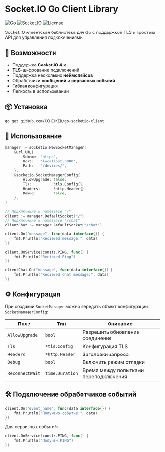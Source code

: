 # Socket.IO Go Client Library

![Go](https://img.shields.io/badge/Go-1.18%2B-blue) ![Socket.IO](https://img.shields.io/badge/Socket.IO-4.x-green) ![License](https://img.shields.io/badge/License-MIT-lightgrey)

Socket.IO клиентская библиотека для Go с поддержкой TLS и простым API для управления подключениями.

## 🚀 Возможности

- Поддержка **Socket.IO 4.x**
- **TLS**-шифрование подключений
- Поддержка нескольких **неймспейсов**
- Обработчики **сообщений** и **сервисных событий**
- Гибкая конфигурация
- Легкость в использовании

## 📦 Установка

```sh
go get github.com/CCHECKED/go-socketio-client
```

## 🔧 Использование

```go
manager := socketio.NewSocketManager(
	&url.URL{
        Scheme: "https",
        Host:   "localhost:3000",
        Path:   "/devices/",
    },
    &socketio.SocketManagerConfig{
        AllowUpgrade: false,
        Tls:          &tls.Config{},
        Headers:      &http.Header{},
        Debug:        false,
    },
)

// Подключение к namespace "/"
client := manager.DefaultSocket("/")
// Подключение к namespace "/chat"
clientChat := manager.DefaultSocket("/chat")

client.On("message", func(data interface{}) {
    fmt.Println("Recieved message:", data)
})

client.OnService(consts.PING, func() {
    fmt.Println("Recieved Ping")
})

clientChat.On("message", func(data interface{}) {
    fmt.Println("Recieved chat message:", data)
})
```

## ⚙ Конфигурация

При создании `SocketManager` можно передать объект конфигурации `SocketManagerConfig`:

| Поле          | Тип             | Описание                              |
|--------------|-----------------|---------------------------------------|
| `AllowUpgrade` | `bool`          | Разрешить обновление соединения       |
| `Tls` | `*tls.Config`   | Конфигурация TLS                      |
| `Headers` | `*http.Header`  | Заголовки запроса                     |
| `Debug` | `bool`          | Включить режим отладки                |
| `ReconnectWait` | `time.Duration` | Время между попытками переподключения |

## 🛠 Подключение обработчиков событий

```go
client.On("event_name", func(data interface{}) {
	fmt.Println("Получено событие:", data)
})
```

Для сервисных событий:

```go
client.OnService(consts.PING, func() {
	fmt.Println("Получен PING")
})
```